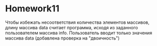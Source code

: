 # Homework11
Чтобы избежать несоответствия количества элементов массивов, длину массива data считает программа, исходя из заданного пользователем массива info.
Пользователь вводит только значения массива data (добавлена проверка на "двоичность")
